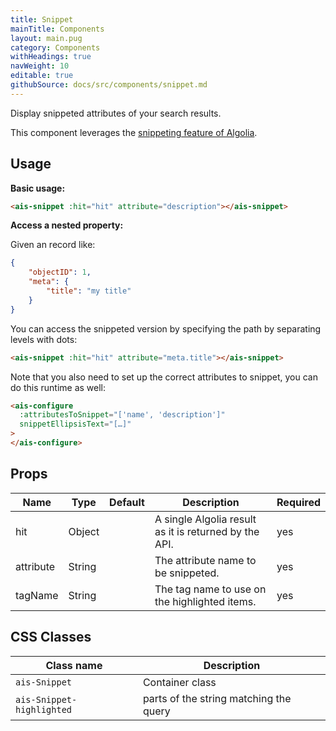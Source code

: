 ```yaml
---
title: Snippet
mainTitle: Components
layout: main.pug
category: Components
withHeadings: true
navWeight: 10
editable: true
githubSource: docs/src/components/snippet.md
---
```


Display snippeted attributes of your search results.

This component leverages the [snippeting feature of Algolia](https://www.algolia.com/doc/faq/searching/what-is-attributes-to-snippet-how-does-it-work/#faq-section).


## Usage

**Basic usage:**

```html
<ais-snippet :hit="hit" attribute="description"></ais-snippet>
```

**Access a nested property:**

Given an record like:

```json
{
    "objectID": 1,
    "meta": {
        "title": "my title"
    }
}
```

You can access the snippeted version by specifying the path by separating levels with dots:

```html
<ais-snippet :hit="hit" attribute="meta.title"></ais-snippet>
```

Note that you also need to set up the correct attributes to snippet, you can do this runtime as well: 

```html
<ais-configure
  :attributesToSnippet="['name', 'description']"
  snippetEllipsisText="[…]"
>
</ais-configure>
```

## Props

Name | Type | Default | Description | Required
---|---|---|---|---
hit | Object |  | A single Algolia result as it is returned by the API. | yes
attribute | String |  | The attribute name to be snippeted. | yes
tagName | String |  | The tag name to use on the highlighted items. | yes

## CSS Classes

Class name | Description
---|---
`ais-Snippet` | Container class
`ais-Snippet-highlighted` | parts of the string matching the query
